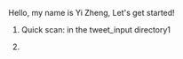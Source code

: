 Hello, my name is Yi Zheng, Let's get started!

1. Quick scan:
   in the tweet_input directory1

2. 
